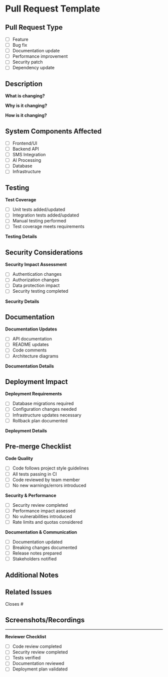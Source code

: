 # Pull Request Template

## Pull Request Type
<!-- Please check the one that applies to this PR using "x". -->

- [ ] Feature
- [ ] Bug fix
- [ ] Documentation update
- [ ] Performance improvement
- [ ] Security patch
- [ ] Dependency update

## Description

**What is changing?**
<!-- Provide a clear and concise description of the changes -->

**Why is it changing?**
<!-- Explain the problem being solved -->

**How is it changing?**
<!-- Describe your implementation approach and technical details -->

## System Components Affected
<!-- Check all that apply -->

- [ ] Frontend/UI
- [ ] Backend API
- [ ] SMS Integration
- [ ] AI Processing
- [ ] Database
- [ ] Infrastructure

## Testing

**Test Coverage**
- [ ] Unit tests added/updated
- [ ] Integration tests added/updated
- [ ] Manual testing performed
- [ ] Test coverage meets requirements

**Testing Details**
<!-- Describe the testing performed and provide test evidence -->

## Security Considerations

**Security Impact Assessment**
- [ ] Authentication changes
- [ ] Authorization changes
- [ ] Data protection impact
- [ ] Security testing completed

**Security Details**
<!-- Describe security implications and testing performed -->

## Documentation

**Documentation Updates**
- [ ] API documentation
- [ ] README updates
- [ ] Code comments
- [ ] Architecture diagrams

**Documentation Details**
<!-- List specific documentation changes -->

## Deployment Impact

**Deployment Requirements**
- [ ] Database migrations required
- [ ] Configuration changes needed
- [ ] Infrastructure updates necessary
- [ ] Rollback plan documented

**Deployment Details**
<!-- Describe deployment steps and considerations -->

## Pre-merge Checklist

**Code Quality**
- [ ] Code follows project style guidelines
- [ ] All tests passing in CI
- [ ] Code reviewed by team member
- [ ] No new warnings/errors introduced

**Security & Performance**
- [ ] Security review completed
- [ ] Performance impact assessed
- [ ] No vulnerabilities introduced
- [ ] Rate limits and quotas considered

**Documentation & Communication**
- [ ] Documentation updated
- [ ] Breaking changes documented
- [ ] Release notes prepared
- [ ] Stakeholders notified

## Additional Notes
<!-- Any additional information that reviewers should know -->

## Related Issues
<!-- Link to related issues or tickets -->
Closes #

## Screenshots/Recordings
<!-- If applicable, add screenshots or recordings to help explain your changes -->

---
**Reviewer Checklist**
- [ ] Code review completed
- [ ] Security review completed
- [ ] Tests verified
- [ ] Documentation reviewed
- [ ] Deployment plan validated